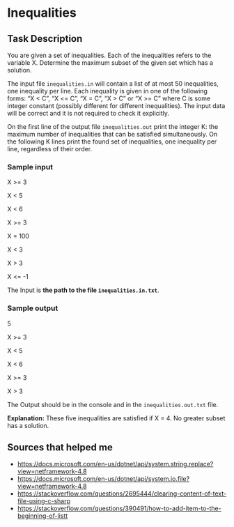 # Inequalities

## Task Description

You are given a set of inequalities. Each of the inequalities refers to the variable X. Determine the maximum subset of the given set which has a solution.  

The input file `inequalities.in` will contain a list of at most 50 inequalities, one inequality per line. Each inequality is given in one of the following forms: “X < C”, “X <= C”, “X = C”, “X > C” or “X >= C” where C is some integer constant (possibly different for different inequalities). The input data will be correct and it is not required to check it explicitly.

On the first line of the output file `inequalities.out` print the integer K: the maximum number of inequalities that can be satisfied simultaneously. On the following K lines print the found set of inequalities, one inequality per line, regardless of their order.

### Sample input

X >= 3

X < 5

X < 6

X >= 3

X = 100

X < 3

X > 3

X <= -1

The Input is **the path to the file `inequalities.in.txt`**.

### Sample output

5

X >= 3

X < 5

X < 6

X >= 3

X > 3

The Output should be in the console and in the `inequalities.out.txt` file.

**Explanation:** These five inequalities are satisfied if X = 4. No greater subset has a solution. 

## Sources that helped me

* https://docs.microsoft.com/en-us/dotnet/api/system.string.replace?view=netframework-4.8
* https://docs.microsoft.com/en-us/dotnet/api/system.io.file?view=netframework-4.8
* https://stackoverflow.com/questions/2695444/clearing-content-of-text-file-using-c-sharp
* https://stackoverflow.com/questions/390491/how-to-add-item-to-the-beginning-of-listt
